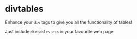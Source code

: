 # divtables
Enhance your ```div``` tags to give you all the functionality of tables!

Just include ```divtables.css``` in your favourite web page.